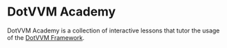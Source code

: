 # DotVVM Academy

DotVVM Academy is a collection of interactive lessons that tutor the usage of the [DotVVM Framework][dotvvm].

[dotvvm]: https://dotvvm.com